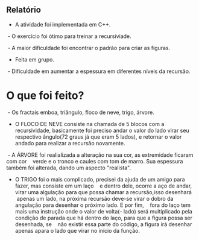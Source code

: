 ## Relatório
  
  - A atividade foi implementada em C++.
  
  - O exercício foi ótimo para treinar a recursiviade.
  
  - A maior dificuldade foi encontrar o padrão para criar as figuras.
  
  - Feita em grupo.
  
  
  - Dificuldade em aumentar a espessura em diferentes níveis da recursão.
  
  
# O que foi feito?

  - Os fractais emboa, triângulo, floco de neve, trigo, árvore.
  
  - O FLOCO DE NEVE consiste na chamada de 5 blocos com a recursividade, basicamente 
    foi preciso andar o valor do lado virar seu respectivo ângulo(72 graus já que eram 5 lados), 
    e retornar o valor andado para realizar a recursão novamente.
    
  - A ÁRVORE foi realializada a alteração na sua cor, as extremidade ficaram com cor 
    verde e o tronco e caules com tom de marro. Sua espessura também foi alterada, dando um aspecto "realista".
    
  - O TRIGO foi o mais complicado, precisei da ajuda de um amigo para fazer, mas consiste em um laço
    e dentro dele, ocorre a aço de andar, virar uma algulação para que possa chamar a recursão,isso desenhará 
    apenas um lado, na próxima recursão deve-se virar o dobro da angulação para desenhar o próximo lado. E por fim,
    fora do laço tem mais uma instrução onde o valor de volta(- lado) será multiplicado 
    pela condição de parada que há dentro do laço, para que a figura possa ser desenhada, se
    não existir essa parte do código, a figura irá desenhar apenas apara o lado que virar no início da função. 
